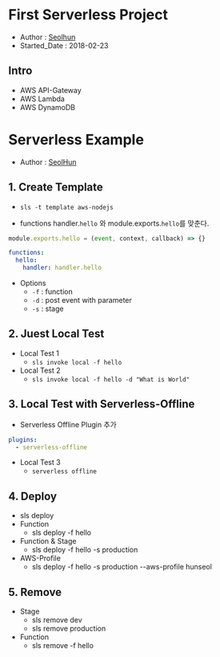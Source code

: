 # First Serverless Project
- Author : [Seolhun](https://github.com/Seolhun)
- Started_Date : 2018-02-23

## Intro
- AWS API-Gateway
- AWS Lambda
- AWS DynamoDB

# Serverless Example
- Author : [SeolHun](https://github.com/Seolhun/)

## 1. Create Template
- `sls -t template aws-nodejs`

- functions handler.`hello` 와 module.exports.`hello`를 맞춘다.	
```javascript
module.exports.hello = (event, context, callback) => {}
```
```yaml
functions:
  hello:
    handler: handler.hello
```

- Options
	- `-f` : function
	- `-d` : post event with parameter
	- `-s` : stage

## 2. Juest Local Test
- Local Test 1
  - `sls invoke local -f hello`
- Local Test 2
  - `sls invoke local -f hello -d "What is World"`

## 3.  Local Test with Serverless-Offline
- Serverless Offline Plugin 추가
```yaml
plugins:
  - serverless-offline
```
- Local Test 3
  - `serverless offline`

## 4. Deploy 
- sls deploy
- Function
  - sls deploy -f hello
- Function & Stage
  - sls deploy -f hello -s production
- AWS-Profile
  - sls deploy -f hello -s production --aws-profile hunseol

## 5. Remove 
- Stage
  - sls remove dev
  - sls remove production
- Function
  - sls remove -f hello